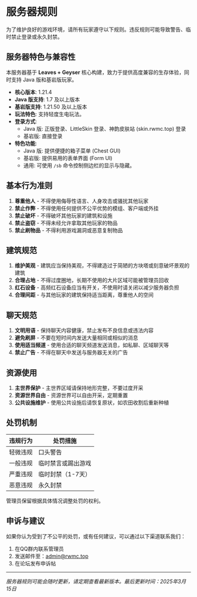 # 服务器规则

为了维护良好的游戏环境，请所有玩家遵守以下规则。违反规则可能导致警告、临时禁止登录或永久封禁。

## 服务器特色与兼容性

本服务器基于 **Leaves + Geyser** 核心构建，致力于提供高度兼容的生存体验，同时支持 Java 版和基岩版玩家。

- **核心版本**: 1.21.4
- **Java 版支持**: 1.7 及以上版本
- **基岩版支持**: 1.21.50 及以上版本
- **玩法特色**: 支持轻度生电玩法。
- **登录方式**: 
    - Java 版: 正版登录、LittleSkin 登录、神韵皮肤站 (skin.rwmc.top) 登录
    - 基岩版: 直接登录
- **特色功能**:
    - Java 版: 提供便捷的箱子菜单 (Chest GUI)
    - 基岩版: 提供易用的表单界面 (Form UI)
    - 通用: 可使用 `/sb` 命令控制侧边栏的显示与隐藏。

## 基本行为准则

1. **尊重他人** - 不得使用侮辱性语言、人身攻击或骚扰其他玩家
2. **禁止作弊** - 不得使用任何提供不公平优势的模组、客户端或外挂
3. **禁止破坏** - 不得破坏其他玩家的建筑和设施
4. **禁止盗窃** - 不得未经允许拿取其他玩家的物品
5. **禁止刷物品** - 不得利用游戏漏洞或恶意复制物品

## 建筑规范

1. **维护美观** - 建筑应当保持美观，不得建造过于简陋的方块塔或刻意破坏景观的建筑
2. **合理占地** - 不得过度圈地，长期不使用的大片区域可能被管理员回收
3. **红石设备** - 高频红石设备应当有开关，不使用时请关闭以减少服务器负担
4. **合理间距** - 与其他玩家的建筑保持适当距离，尊重他人的空间

## 聊天规范

1. **文明用语** - 保持聊天内容健康，禁止发布不良信息或违法内容
2. **避免刷屏** - 不要在短时间内发送大量相同或相似的消息
3. **使用适当频道** - 使用合适的聊天频道发送消息，如私聊、区域聊天等
4. **禁止广告** - 不得在聊天中发送与服务器无关的广告

## 资源使用

1. **主世界保护** - 主世界区域请保持地形完整，不要过度开采
2. **资源世界自由** - 资源世界可以自由开采，定期重置
3. **公共设施维护** - 使用公共设施后请恢复原状，如农田收割后重新种植

## 处罚机制

| 违规行为 | 处罚措施 |
|---------|---------|
| 轻微违规 | 口头警告 |
| 一般违规 | 临时禁言或踢出游戏 |
| 严重违规 | 临时封禁（1-7天） |
| 恶意违规 | 永久封禁 |

管理员保留根据具体情况调整处罚的权利。

## 申诉与建议

如果你认为受到了不公平的处罚，或有任何建议，可以通过以下渠道联系我们：

1. 在QQ群内联系管理员
2. 发送邮件至：admin@rwmc.top
3. 在论坛发布申诉帖

---

*服务器规则可能会随时更新，请定期查看最新版本。最后更新时间：2025年3月15日*